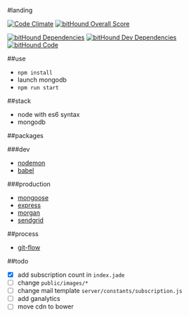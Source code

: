 #landing

[![Code Climate](https://codeclimate.com/github/retournelamphi/landing/badges/gpa.svg)](https://codeclimate.com/github/retournelamphi/landing)
[![bitHound Overall Score](https://www.bithound.io/github/retournelamphi/landing/badges/score.svg)](https://www.bithound.io/github/retournelamphi/landing)

[![bitHound Dependencies](https://www.bithound.io/github/retournelamphi/landing/badges/dependencies.svg)](https://www.bithound.io/github/retournelamphi/landing/master/dependencies/npm)
[![bitHound Dev Dependencies](https://www.bithound.io/github/retournelamphi/landing/badges/devDependencies.svg)](https://www.bithound.io/github/retournelamphi/landing/master/dependencies/npm)
[![bitHound Code](https://www.bithound.io/github/retournelamphi/landing/badges/code.svg)](https://www.bithound.io/github/retournelamphi/landing)

##use

- `npm install`
- launch mongodb
- `npm run start`

##stack

- node with es6 syntax
- mongodb

##packages

###dev

- [nodemon](http://nodemon.io/)
- [babel](https://www.npmjs.com/package/babel)

###production

- [mongoose](http://mongoosejs.com/)
- [express](https://www.npmjs.com/package/express)
- [morgan](https://www.npmjs.com/package/morgan)
- [sendgrid](https://www.npmjs.com/package/sendgrid)

##process

- [git-flow](https://github.com/nvie/gitflow)

##todo

- [x] add subscription count in `index.jade`
- [ ] change `public/images/*`
- [ ] change mail template `server/constants/subscription.js`
- [ ] add ganalytics
- [ ] move cdn to bower
